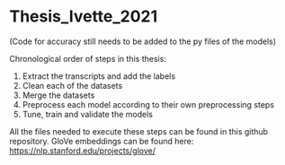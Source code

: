 # Thesis_Ivette_2021
(Code for accuracy still needs to be added to the py files of the models)

Chronological order of steps in this thesis:
1. Extract the transcripts and add the labels
2. Clean each of the datasets
3. Merge the datasets
4. Preprocess each model according to their own preprocessing steps
5. Tune, train and validate the models

All the files needed to execute these steps can be found in this github repository.
GloVe embeddings can be found here: https://nlp.stanford.edu/projects/glove/
